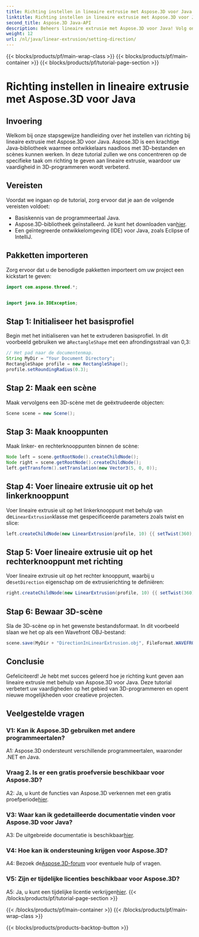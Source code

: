 ```yaml
---
title: Richting instellen in lineaire extrusie met Aspose.3D voor Java
linktitle: Richting instellen in lineaire extrusie met Aspose.3D voor Java
second_title: Aspose.3D Java-API
description: Beheers lineaire extrusie met Aspose.3D voor Java! Volg onze gids voor naadloos 3D-programmeren. Download nu voor een boeiende ervaring.
weight: 12
url: /nl/java/linear-extrusion/setting-direction/
---
```


{{< blocks/products/pf/main-wrap-class >}}
{{< blocks/products/pf/main-container >}}
{{< blocks/products/pf/tutorial-page-section >}}

# Richting instellen in lineaire extrusie met Aspose.3D voor Java

## Invoering

Welkom bij onze stapsgewijze handleiding over het instellen van richting bij lineaire extrusie met Aspose.3D voor Java. Aspose.3D is een krachtige Java-bibliotheek waarmee ontwikkelaars naadloos met 3D-bestanden en scènes kunnen werken. In deze tutorial zullen we ons concentreren op de specifieke taak om richting te geven aan lineaire extrusie, waardoor uw vaardigheid in 3D-programmeren wordt verbeterd.

## Vereisten

Voordat we ingaan op de tutorial, zorg ervoor dat je aan de volgende vereisten voldoet:

- Basiskennis van de programmeertaal Java.
-  Aspose.3D-bibliotheek geïnstalleerd. Je kunt het downloaden van[hier](https://releases.aspose.com/3d/java/).
- Een geïntegreerde ontwikkelomgeving (IDE) voor Java, zoals Eclipse of IntelliJ.

## Pakketten importeren

Zorg ervoor dat u de benodigde pakketten importeert om uw project een kickstart te geven:

```java
import com.aspose.threed.*;


import java.io.IOException;
```

## Stap 1: Initialiseer het basisprofiel

 Begin met het initialiseren van het te extruderen basisprofiel. In dit voorbeeld gebruiken we a`RectangleShape` met een afrondingsstraal van 0,3:

```java
// Het pad naar de documentenmap.
String MyDir = "Your Document Directory";
RectangleShape profile = new RectangleShape();
profile.setRoundingRadius(0.3);
```

## Stap 2: Maak een scène

Maak vervolgens een 3D-scène met de geëxtrudeerde objecten:

```java
Scene scene = new Scene();
```

## Stap 3: Maak knooppunten

Maak linker- en rechterknooppunten binnen de scène:

```java
Node left = scene.getRootNode().createChildNode();
Node right = scene.getRootNode().createChildNode();
left.getTransform().setTranslation(new Vector3(5, 0, 0));
```

## Stap 4: Voer lineaire extrusie uit op het linkerknooppunt

 Voer lineaire extrusie uit op het linkerknooppunt met behulp van de`LinearExtrusion`klasse met gespecificeerde parameters zoals twist en slice:

```java
left.createChildNode(new LinearExtrusion(profile, 10) {{ setTwist(360); setSlices(100); }});
```

## Stap 5: Voer lineaire extrusie uit op het rechterknooppunt met richting

 Voer lineaire extrusie uit op het rechter knooppunt, waarbij u de`setDirection` eigenschap om de extrusierichting te definiëren:

```java
right.createChildNode(new LinearExtrusion(profile, 10) {{ setTwist(360); setSlices(100); setDirection(new Vector3(0.3, 0.2, 1));}});
```

## Stap 6: Bewaar 3D-scène

Sla de 3D-scène op in het gewenste bestandsformaat. In dit voorbeeld slaan we het op als een Wavefront OBJ-bestand:

```java
scene.save(MyDir + "DirectionInLinearExtrusion.obj", FileFormat.WAVEFRONTOBJ);
```

## Conclusie

Gefeliciteerd! Je hebt met succes geleerd hoe je richting kunt geven aan lineaire extrusie met behulp van Aspose.3D voor Java. Deze tutorial verbetert uw vaardigheden op het gebied van 3D-programmeren en opent nieuwe mogelijkheden voor creatieve projecten.

## Veelgestelde vragen

### V1: Kan ik Aspose.3D gebruiken met andere programmeertalen?

A1: Aspose.3D ondersteunt verschillende programmeertalen, waaronder .NET en Java.

### Vraag 2. Is er een gratis proefversie beschikbaar voor Aspose.3D?

 A2: Ja, u kunt de functies van Aspose.3D verkennen met een gratis proefperiode[hier](https://releases.aspose.com/).

### V3: Waar kan ik gedetailleerde documentatie vinden voor Aspose.3D voor Java?

 A3: De uitgebreide documentatie is beschikbaar[hier](https://reference.aspose.com/3d/java/).

### V4: Hoe kan ik ondersteuning krijgen voor Aspose.3D?

 A4: Bezoek de[Aspose.3D-forum](https://forum.aspose.com/c/3d/18) voor eventuele hulp of vragen.

### V5: Zijn er tijdelijke licenties beschikbaar voor Aspose.3D?

 A5: Ja, u kunt een tijdelijke licentie verkrijgen[hier](https://purchase.aspose.com/temporary-license/).
{{< /blocks/products/pf/tutorial-page-section >}}

{{< /blocks/products/pf/main-container >}}
{{< /blocks/products/pf/main-wrap-class >}}

{{< blocks/products/products-backtop-button >}}
